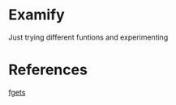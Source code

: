 # Examify
Just trying different funtions and experimenting
# References
[fgets](https://www.tutorialspoint.com/c_standard_library/c_function_fgets.htm)
